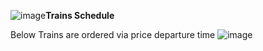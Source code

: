 ![image](https://github.com/naga175/Trains-Frontend/assets/72788377/3cd9a545-eecd-4aa0-a2b0-e9ee3fe317e5)**Trains Schedule**

Below Trains are ordered via price departure time
![image](https://github.com/naga175/Trains-Frontend/assets/72788377/ffdaec5a-26b4-4dab-8c27-adf2d4735a2c)

